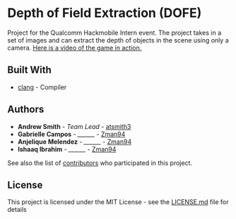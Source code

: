 # Depth of Field Extraction (DOFE)

Project for the Qualcomm Hackmobile Intern event. The project takes in a set of images and can extract the depth of objects in the scene using only a camera. [Here is a video of the game in action.](https://youtu.be/hJv3r6Vqefs)

## Built With

* [clang](http://fpgasoftware.intel.com/18.1/?edition=lite&platform=linux&download_manager=dlm3/) - Compiler

## Authors

* **Andrew Smith** - *Team Lead* - [atsmith3](https://github.com/atsmith3)
* **Gabrielle Campos** - *______* - [Zman94](https://github.com/Zman94)
* **Anjelique Melendez** - *______* - [Zman94](https://github.com/Zman94)
* **Ishaaq Ibrahim** - *______* - [Zman94](https://github.com/Zman94)

See also the list of [contributors](https://github.com/atsmith3/dofe/graphs/contributors) who participated in this project.

## License

This project is licensed under the MIT License - see the [LICENSE.md](LICENSE.md) file for details
